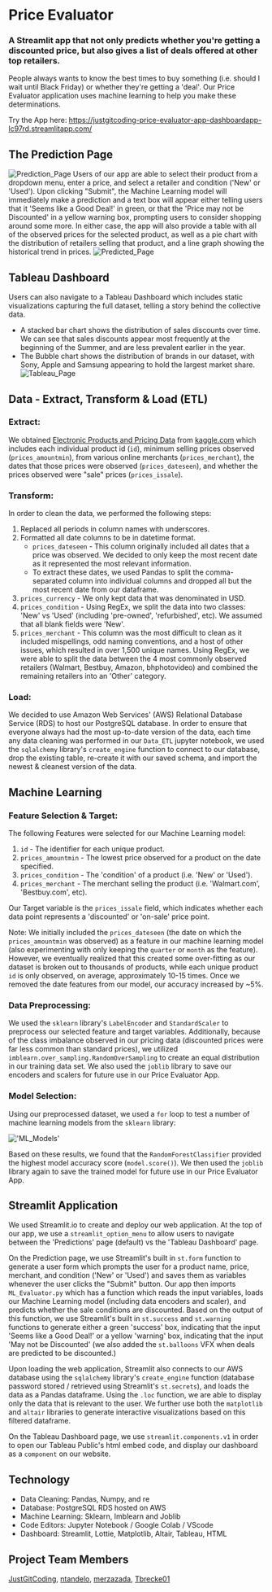 # Price Evaluator
### A Streamlit app that not only predicts whether you're getting a discounted price, but also gives a list of deals offered at other top retailers.
People always wants to know the best times to buy something (i.e. should I wait until Black Friday) or whether they're getting a 'deal'. Our Price Evaluator application uses machine learning to help you make these determinations.

Try the App here: https://justgitcoding-price-evaluator-app-dashboardapp-lc97rd.streamlitapp.com/

## The Prediction Page
![Prediction_Page](Resources/prediction_page.jpg)
Users of our app are able to select their product from a dropdown menu, enter a price, and select a retailer and condition ('New' or 'Used'). Upon clicking "Submit", the Machine Learning model will immediately make a prediction and a text box will appear either telling users that it 'Seems like a Good Deal!' in green, or that the 'Price may not be Discounted' in a yellow warning box, prompting users to consider shopping around some more. In either case, the app will also provide a table with all of the observed prices for the selected product, as well as a pie chart with the distribution of retailers selling that product, and a line graph showing the historical trend in prices. 
![Predicted_Page](Resources/predicted_page.jpg)

## Tableau Dashboard
Users can also navigate to a Tableau Dashboard which includes static visualizations capturing the full dataset, telling a story behind the collective data. 
- A stacked bar chart shows the distribution of sales discounts over time. We can see that sales discounts appear most frequently at the beginning of the Summer, and are less prevalent earlier in the year.  
- The Bubble chart shows the distribution of brands in our dataset, with Sony, Apple and Samsung appearing to hold the largest market share.
![Tableau_Page](Resources/tableau.jpg)

## Data - Extract, Transform & Load (ETL)
### Extract: 
We obtained [Electronic Products and Pricing Data](https://www.kaggle.com/datasets/datafiniti/electronic-products-prices?resource=download) from [kaggle.com](kaggle.com) which includes each individual product id (`id`), minimum selling prices observed (`prices_amountmin`), from various online merchants (`prices_merchant`), the dates that those prices were observed (`prices_dateseen`), and whether the prices observed were "sale" prices (`prices_issale`). 

### Transform:
In order to clean the data, we performed the following steps:
1. Replaced all periods in column names with underscores.
2. Formatted all date columns to be in datetime format.
    - `prices_dateseen` - This column originally included all dates that a price was observed. We decided to only keep the most recent date as it represented the most relevant information.
    - To extract these dates, we used Pandas to split the comma-separated column into individual columns and dropped all but the most recent date from our dataframe.
4. `prices_currency` - We only kept data that was denominated in USD.
5. `prices_condition` - Using RegEx, we split the data into two classes: 'New' vs 'Used' (including 'pre-owned', 'refurbished', etc). We assumed that all blank fields were 'New'.
6. `prices_merchant` - This column was the most difficult to clean as it included mispellings, odd naming conventions, and a host of other issues, which resulted in over 1,500 unique names. Using RegEx, we were able to split the data between the 4 most commonly observed retailers (Walmart, Bestbuy, Amazon, bhphotovideo) and combined the remaining retailers into an 'Other' category.

### Load:
We decided to use Amazon Web Services' (AWS) Relational Database Service (RDS) to host our PostgreSQL database. In order to ensure that everyone always had the most up-to-date version of the data, each time any data cleaning was performed in our `Data_ETL` jupyter notebook, we used the `sqlalchemy` library's `create_engine` function to connect to our database, drop the existing table, re-create it with our saved schema, and import the newest & cleanest version of the data.

## Machine Learning
### Feature Selection & Target:
The following Features were selected for our Machine Learning model:
1. `id` - The identifier for each unique product.
2. `prices_amountmin` - The lowest price observed for a product on the date specified.
3. `prices_condition` - The 'condition' of a product (i.e. 'New' or 'Used').
4. `prices_merchant` - The merchant selling the product (i.e. 'Walmart.com', 'Bestbuy.com', etc).

Our Target variable is the `prices_issale` field, which indicates whether each data point represents a 'discounted' or 'on-sale' price point.

Note: We initially included the `prices_dateseen` (the date on which the `prices_amountmin` was observed) as a feature in our machine learning model (also experimenting with only keeping the `quarter` or `month` as the feature). However, we eventually realized that this created some over-fitting as our dataset is broken out to thousands of products, while each unique product `id` is only observed, on average, approximately 10-15 times. Once we removed the date features from our model, our accuracy increased by ~5%.

### Data Preprocessing:
We used the `sklearn` library's `LabelEncoder` and `StandardScaler` to preprocess our selected feature and target variables. Additionally, because of the class imbalance observed in our pricing data (discounted prices were far less common than standard prices), we utilized `imblearn.over_sampling.RandomOverSampling` to create an equal distribution in our training data set. We also used the `joblib` library to save our encoders and scalers for future use in our Price Evaluator App.

### Model Selection:
Using our preprocessed dataset, we used a `for` loop to test a number of machine learning models from the `sklearn` library:

!['ML_Models'](Resources/ml_models_tested.jpg)

Based on these results, we found that the `RandomForestClassifier` provided the highest model accuracy score (`model.score()`). We then used the `joblib` library again to save the trained model for future use in our Price Evaluator App.

## Streamlit Application
We used Streamlit.io to create and deploy our web application. At the top of our app, we use a `streamlit_option_menu` to allow users to navigate between the 'Predictions' page (default) vs the 'Tableau Dashboard' page. 

On the Prediction page, we use Streamlit's built in `st.form` function to generate a user form which prompts the user for a product name, price, merchant, and condition ('New' or 'Used') and saves them as variables whenever the user clicks the "Submit" button. Our app then imports `ML_Evaluator.py` which has a function which reads the input variables, loads our Machine Learning model (including data encoders and scaler), and predicts whether the sale conditions are discounted. Based on the output of this function, we use Streamlit's built in `st.success` and `st.warning` functions to generate either a green 'success' box, indicating that the input 'Seems like a Good Deal!' or a yellow 'warning' box, indicating that the input 'May not be Discounted' (we also added the `st.balloons` VFX when deals are predicted to be discounted.) 

Upon loading the web application, Streamlit also connects to our AWS database using the `sqlalchemy` library's `create_engine` function (database password stored / retrieved using Streamlit's `st.secrets`), and loads the data as a Pandas dataframe. Using the `.loc` function, we are able to display only the data that is relevant to the user. We further use both the `matplotlib` and `altair` libraries to generate interactive visualizations based on this filtered dataframe.

On the Tableau Dashboard page, we use `streamlit.components.v1` in order to open our Tableau Public's html embed code, and display our dashboard as a `component` on our website.

## Technology
- Data Cleaning: Pandas, Numpy, and re
- Database: PostgreSQL RDS hosted on AWS
- Machine Learning: Sklearn, Imblearn and Joblib
- Code Editors: Jupyter Notebook / Google Colab / VScode
- Dashboard: Streamlit, Lottie, Matplotlib, Altair, Tableau, HTML

## Project Team Members
[JustGitCoding](https://github.com/JustGitCoding), [ntandelo](https://github.com/ntandelo), [merzazada](https://github.com/merzazada), [Tbrecke01](https://github.com/Tbrecke01)